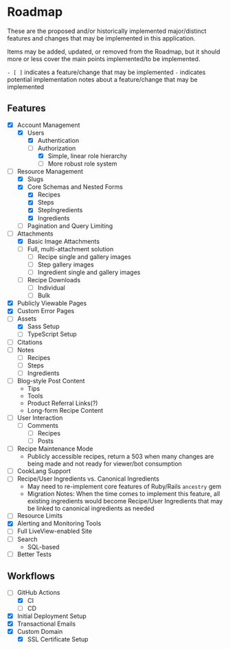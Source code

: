 # Roadmap

These are the proposed and/or historically implemented major/distinct features and changes that may be implemented in this application. 

Items may be added, updated, or removed from the Roadmap, but it should more or less cover the main points implemented/to be implemented.

`- [ ]` indicates a feature/change that may be implemented
`-` indicates potential implementation notes about a feature/change that may be implemented

## Features

- [X] Account Management
  - [X] Users
    - [X] Authentication
    - [ ] Authorization
      - [X] Simple, linear role hierarchy
      - [ ] More robust role system
- [ ] Resource Management
    - [X] Slugs
    - [X] Core Schemas and Nested Forms
      - [X] Recipes
      - [X] Steps 
      - [X] StepIngredients
      - [X] Ingredients
    - [ ] Pagination and Query Limiting
- [ ] Attachments
  - [X] Basic Image Attachments
  - [ ] Full, multi-attachment solution
    - [ ] Recipe single and gallery images
    - [ ] Step gallery images
    - [ ] Ingredient single and gallery images
  - [ ] Recipe Downloads
    - [ ] Individual
    - [ ] Bulk
- [X] Publicly Viewable Pages
- [X] Custom Error Pages
- [ ] Assets
  - [X] Sass Setup
  - [ ] TypeScript Setup
- [ ] Citations
- [ ] Notes
  - [ ] Recipes
  - [ ] Steps
  - [ ] Ingredients
- [ ] Blog-style Post Content
  - Tips
  - Tools
  - Product Referral Links(?)
  - Long-form Recipe Content
- [ ] User Interaction
  - [ ] Comments
    - [ ] Recipes
    - [ ] Posts
- [ ] Recipe Maintenance Mode
  - Publicly accessible recipes, return a 503 when many changes are being made and not ready for viewer/bot consumption
- [ ] CookLang Support
- [ ] Recipe/User Ingredients vs. Canonical Ingredients
  - May need to re-implement core features of Ruby/Rails `ancestry` gem
  - Migration Notes: When the time comes to implement this feature, all existing ingredients would become Recipe/User Ingredients that may be linked to canonical ingredients as needed
- [ ] Resource Limits
- [X] Alerting and Monitoring Tools
- [ ] Full LiveView-enabled Site
- [ ] Search
  - SQL-based 
- [ ] Better Tests

## Workflows
- [ ] GitHub Actions
  - [X] CI
  - [ ] CD
- [X] Initial Deployment Setup
- [X] Transactional Emails
- [X] Custom Domain
  - [X] SSL Certificate Setup